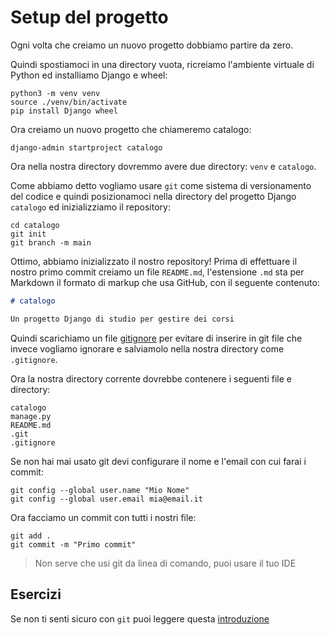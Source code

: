 # Setup del progetto

Ogni volta che creiamo un nuovo progetto dobbiamo partire da zero.

Quindi spostiamoci in una directory vuota, ricreiamo l'ambiente virtuale di Python ed installiamo
Django e wheel:

```shell
python3 -m venv venv
source ./venv/bin/activate
pip install Django wheel
```

Ora creiamo un nuovo progetto che chiameremo catalogo:

```shell
django-admin startproject catalogo
```

Ora nella nostra directory dovremmo avere due directory: `venv` e `catalogo`.

Come abbiamo detto vogliamo usare `git` come sistema di versionamento del codice e quindi posizionamoci
nella directory del progetto Django `catalogo` ed inizializziamo il repository:

```shell
cd catalogo
git init
git branch -m main
```

Ottimo, abbiamo inizializzato il nostro repository! Prima di effettuare il nostro primo commit
creiamo un file `README.md`, l'estensione `.md` sta per Markdown il formato di markup che usa GitHub,
con il seguente contenuto:

```markdown
# catalogo

Un progetto Django di studio per gestire dei corsi
```

Quindi scarichiamo un file [gitignore](https://raw.githubusercontent.com/github/gitignore/master/Python.gitignore) per evitare di inserire in git file che invece vogliamo ignorare e salviamolo nella nostra
directory come `.gitignore`.

Ora la nostra directory corrente dovrebbe contenere i seguenti file e directory:

```shell
catalogo
manage.py
README.md
.git
.gitignore
```

Se non hai mai usato git devi configurare il nome e l'email con cui farai i commit:

```shell
git config --global user.name "Mio Nome"
git config --global user.email mia@email.it
```

Ora facciamo un commit con tutti i nostri file:

```shell
git add .
git commit -m "Primo commit"
```

> Non serve che usi git da linea di comando, puoi usare il tuo IDE

## Esercizi

Se non ti senti sicuro con `git` puoi leggere questa
[introduzione](https://guides.github.com/introduction/git-handbook/)
